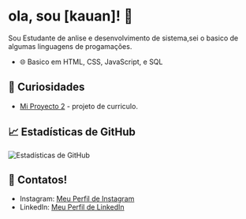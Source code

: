 # ola, sou [kauan]! 👋

Sou Estudante de anlise e desenvolvimento de sistema,sei o basico de algumas linguagens de progamações.

- 🌐 Basico em HTML, CSS, JavaScript, e SQL

## 🚀 Curiosidades

- [Mi Proyecto 2](file:///C:/Users/kauan/Desktop/trabalho.html/corriculo/index.html) - projeto de curriculo.

## 📈 Estadísticas de GitHub

![Estadísticas de GitHub](https://github-readme-stats.vercel.app/api?username=usuario123&show_icons=true&theme=radical)

## 🤝 Contatos!
- Instagram: [Meu Perfil de Instagram](https://www.instagram.com/kauan.kvn/)
- LinkedIn: [Meu Perfil de LinkedIn](https://www.linkedin.com/in/kauanfuturedev)

